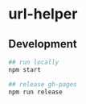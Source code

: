 # url-helper

## Development

```bash
## run locally
npm start

## release gh-pages
npm run release
```

